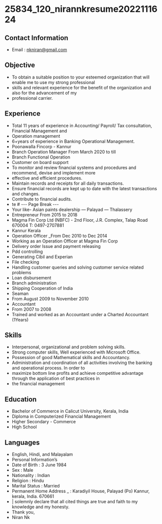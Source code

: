 # 25834_120_nirannkresume2022111624

## Contact Information

* Email : nkniran@gmail.com


## Objective

* To obtain a suitable position to your esteemed organization that will enable me to use my strong professional
* skills and relevant experience for the benefit of the organization and also for the advancement of my
* professional carrier.


## Experience

* Total 11 years of experience in Accounting/ Payroll/ Tax consultation, Financial Management and
* Operation management
* 6+years of experience in Banking Operational Management.
* Poonawalla Fincorp - Kannur
* Branch Operation Manager From March 2020 to till
* Branch Functional Operation
* Customer on board support
* To monitor and review financial systems and procedures and recommend, devise and implement more
* effective and efficient procedures.
* Maintain records and receipts for all daily transactions.
* Ensure financial records are kept up to date with the latest transactions and changes.
* Contribute to financial audits.
* te #
--- Page Break ---
* Your like- Asian paints dealership — Palayad — Thalassery
* Entrepreneur From 2015 to 2018
* Magma Fin Corp Ltd (NBFC) - 2nd Floor, J.R. Complex, Talap Road 670004 T: 0497-2707881
* Kannur Kerala
* Operation Officer _From Dec 2010 to Dec 2014
* Working as an Operation Officer at Magma Fin Corp
* Delivery order Issue and payment releasing
* Pdd controlling
* Generating Cibil and Experian
* File checking
* Handling customer queries and solving customer service related problems
* Loan disbursement
* Branch administration
* Shipping Cooperation of India
* Seaman
* From August 2009 to November 2010
* Accountant
* From 2007 to 2008
* Trained and worked as an Accountant under a Charted Accountant (1Years)


## Skills

* Interpersonal, organizational and problem solving skills.
* Strong computer skills, Well experienced with Microsoft Office.
* Possession of good Mathematical skills and Accountancy.
* Administration and coordination of all activities involving the banking and operational process. In order to
* maximize bottom line profits and achieve competitive advantage through the application of best practices in
* the financial management


## Education

* Bachelor of Commerce in Calicut University, Kerala, India
* Diploma in Computerized Financial Management
* Higher Secondary - Commerce
* High School


## Languages

* English, Hindi, and Malayalam
* Personal Information’s
* Date of Birth : 3 June 1984
* Sex : Male
* Nationality : Indian
* Religion : Hindu
* Marital Status : Married
* Permanent Home Address _ : Karadiyil House, Palayad (Po) Kannur, kerala, India. 670661
* | solemnly declare that all cited things are true and faith to my knowledge and my honesty.
* Thank you,
* Niran Nk

